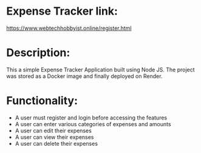 # Expense Tracker link:
https://www.webtechhobbyist.online/register.html

# Description:
This a simple Expense Tracker Application built using Node JS.
The project was stored as a Docker image and finally deployed on Render.

# Functionality:
- A user must register and login before accessing the features
- A user can enter various categories of expenses and amounts
- A user can edit their expenses
- A user can view their expenses
- A user can delete their expenses



